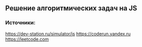 ## Решение алгоритмических задач на JS
### Источники:
https://dev-station.ru/simulator/js
https://coderun.yandex.ru
https://leetcode.com

